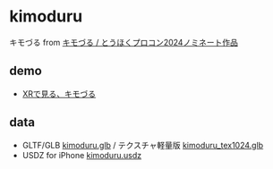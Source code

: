 # kimoduru
 
キモづる from [キモづる / とうほくプロコン2024ノミネート作品](https://tohoku-procon.jp/contest/2024/award/nominate.html)

## demo

- [XRで見る、キモづる](https://code4fukui.github.io/kimoduru/)

## data

- GLTF/GLB [kimoduru.glb](kimoduru.glb) / テクスチャ軽量版 [kimoduru_tex1024.glb](kimoduru_tex1024.glb)
- USDZ for iPhone [kimoduru.usdz](kimoduru.usdz)
